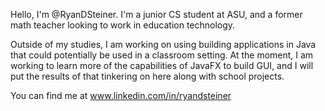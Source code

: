 Hello, I'm @RyanDSteiner. I'm a junior CS student at ASU, and a former math teacher looking to work in education technology. 

Outside of my studies, I am working on using building applications in Java that could potentially be used in a classroom setting. 
At the moment, I am working to learn more of the capabilities of JavaFX to build GUI, and I will put the results of that tinkering on here along with school projects. 

You can find me at www.linkedin.com/in/ryandsteiner

